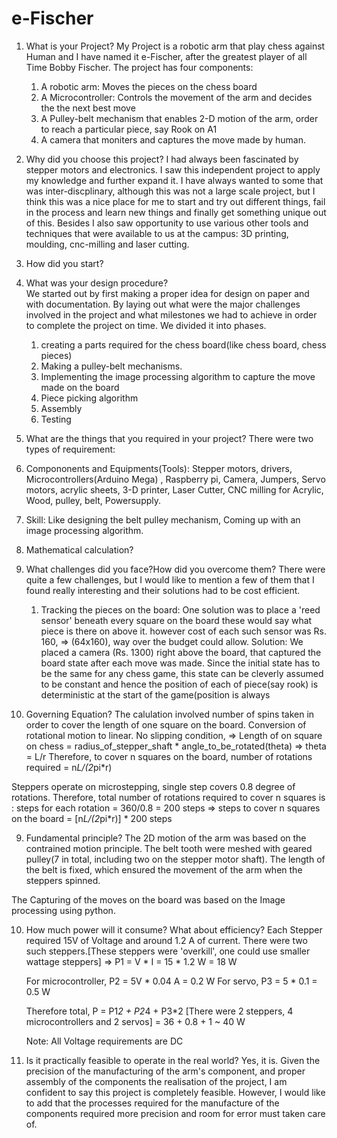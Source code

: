 # e-Fischer
1. What is your Project?
My Project is a robotic arm that play chess against Human and I have named it e-Fischer, after the greatest player of all Time Bobby Fischer.
The project has four components: 
    1. A robotic arm: Moves the pieces on the chess board
    2. A Microcontroller: Controls the movement of the arm and decides the the next best move
    3. A Pulley-belt mechanism that enables 2-D motion of the arm, order to reach a particular piece, say Rook on A1
    4. A camera that moniters and captures the move made by human.

2. Why did you choose this project? 
I had always been fascinated by stepper motors and electronics. I saw this independent project to apply my knowledge and further expand it. 
I have always wanted to some that was inter-discplinary, although this was not a large scale project, but I think this was a nice place for me to start and try out different things, fail in the process and learn new things and finally get something unique out of this. 
Besides I also saw opportunity to use various other tools and techniques that were available to us at the campus: 3D printing, moulding, cnc-milling and laser cutting.

3. How did you start?
4. What was your design procedure?  
We started out by first making a proper idea for design on paper and with documentation. By laying out what were the major challenges involved in the project and what milestones we had to achieve in order to complete the project on time. We divided it into phases. 
    1. creating a parts required for the chess board(like chess board, chess pieces)
    2. Making a pulley-belt mechanisms. 
    3. Implementing the image processing algorithm to capture the move made on the board
    4. Piece picking algorithm
    5. Assembly
    6. Testing

5. What are the things that you required in your project?
There were two types of requirement: 
1. Compononents and Equipments(Tools): Stepper motors, drivers, Microcontrollers(Arduino Mega) , Raspberry pi, Camera, Jumpers, Servo motors, acrylic sheets, 3-D printer, Laser Cutter, CNC milling for Acrylic, Wood, pulley, belt, Powersupply.
2. Skill: Like designing the belt pulley mechanism, Coming up with an image processing algorithm.

6. Mathematical calculation?

7. What challenges did you face?How did you overcome them?
There were quite a few challenges, but I would like to mention a few of them that I found really interesting and their solutions had to be cost efficient.

    1. Tracking the pieces on the board: One solution was to place a 'reed sensor' beneath every square on the board these would say what piece is there on above it. however cost of each such sensor was Rs. 160, => (64x160), way over the budget could allow. 
    Solution: We placed a camera (Rs. 1300) right above the board, that captured the board state after each move was made. Since the initial state has to be the same for any chess game, this state can be cleverly assumed to be constant and hence the position of each of piece(say rook) is deterministic at the start of the game(position is always 




8. Governing Equation?
The calulation involved number of spins taken in order to cover the length of one square on the board. Conversion of rotational motion to linear. 
        No slipping condition, 
            => Length of on square on chess = radius_of_stepper_shaft * angle_to_be_rotated(theta)
            => theta = L/r
            Therefore, to cover n squares on the board, number of rotations required  = n*L/(2*pi*r)

Steppers operate on microstepping, single step covers 0.8 degree of rotations. Therefore, total number of rotations required to cover n squares is : 
            steps for each rotation = 360/0.8 = 200 steps 
            => steps to cover n squares on the board = [n*L/(2*pi*r)] * 200   steps
            


9. Fundamental principle?
The 2D motion of the arm was based on the contrained motion principle. The belt tooth were meshed with geared pulley(7 in total, including two on the stepper motor shaft). The length of the belt is fixed, which ensured the movement of the arm when the steppers spinned. 

The Capturing of the moves on the board was based on the Image processing using python. 

10. How much power will it consume? What about efficiency?
    Each Stepper required 15V of Voltage and around 1.2 A of current. There were two such steppers.[These steppers were 'overkill', one could use smaller wattage steppers]
        => P1 = V * I = 15 * 1.2 W = 18 W

    For microcontroller, P2 = 5V * 0.04 A = 0.2 W
    For servo, P3 = 5 * 0.1  = 0.5 W

    Therefore total, 
            P = P1*2 + P2*4 + P3*2          [There were 2 steppers, 4 microcontrollers and 2 servos]
              = 36 + 0.8 + 1
              ~ 40 W

    Note: All Voltage requirements are DC

11. Is it practically feasible to operate in the real world?
Yes, it is. Given the precision of the manufacturing of the arm's component, and proper assembly of the components the realisation of the project, I am confident to say this project is completely feasible. However, I would like to add that the processes required for the manufacture of the components required more precision and room for error must taken care of.  


